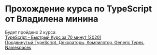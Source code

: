 # Прохождение курса по TypeScript от Владилена минина

Будет пройдено 2 курса:  
[TypeScript - Быстрый Курс за 70 минут [2020]](https://youtu.be/nyIpDs2DJ_c)  
[Продвинутый TypeScript. Декораторы, Компилятор, Generic Types, Namespaces](https://youtu.be/7NU6K4170As)
